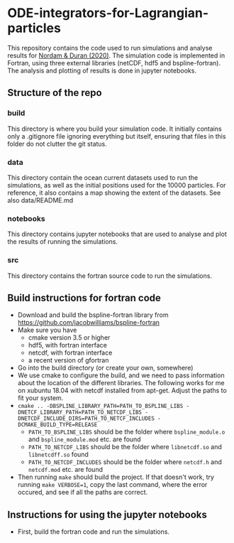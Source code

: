 # ODE-integrators-for-Lagrangian-particles

This repository contains the code used to run simulations and analyse results for [Nordam & Duran (2020)](https://gmd.copernicus.org/preprints/gmd-2020-154/). The simulation code is implemented in Fortran, using three external libraries (netCDF, hdf5 and bspline-fortran). The analysis and plotting of results is done in jupyter notebooks.

## Structure of the repo

### build

This directory is where you build your simulation code. It initially contains only a .gitignore file ignoring everything but itself, ensuring that files in this folder do not clutter the git status.

### data

This directory contain the ocean current datasets used to run the simulations, as well as the initial positions used for the 10000 particles. For reference, it also contains a map showing the extent of the datasets. See also data/README.md

### notebooks

This directory contains jupyter notebooks that are used to analyse and plot the results of running the simulations.

### src

This directory contains the fortran source code to run the simulations.

## Build instructions for fortran code

* Download and build the bspline-fortran library from https://github.com/jacobwilliams/bspline-fortran
* Make sure you have
  * cmake version 3.5 or higher
  * hdf5, with fortran interface
  * netcdf, with fortran interface
  * a recent version of gfortran
* Go into the build directory (or create your own, somewhere)
* We use cmake to configure the build, and we need to pass information about the location of the different libraries. The following works for me on xubuntu 18.04 with netcdf installed from apt-get. Adjust the paths to fit your system.
* `cmake .. -DBSPLINE_LIBRARY_PATH=PATH_TO_BSPLINE_LIBS -DNETCF_LIBRARY_PATH=PATH_TO_NETCDF_LIBS -DNETCDF_INCLUDE_DIRS=PATH_TO_NETCF_INCLUDES -DCMAKE_BUILD_TYPE=RELEASE`
  * `PATH_TO_BSPLINE_LIBS` should be the folder where `bspline_module.o` and `bspline_module.mod` etc. are found
  * `PATH_TO_NETCDF_LIBS` should be the folder where `libnetcdf.so` and `libnetcdff.so` found
  * `PATH_TO_NETCDF_INCLUDES` should be the folder where `netcdf.h` and `netcdf.mod` etc. are found
* Then running `make` should build the project. If that doesn't work, try running `make VERBOSE=1`, copy the last command, where the error occured, and see if all the paths are correct.

## Instructions for using the jupyter notebooks

* First, build the fortran code and run the simulations.
